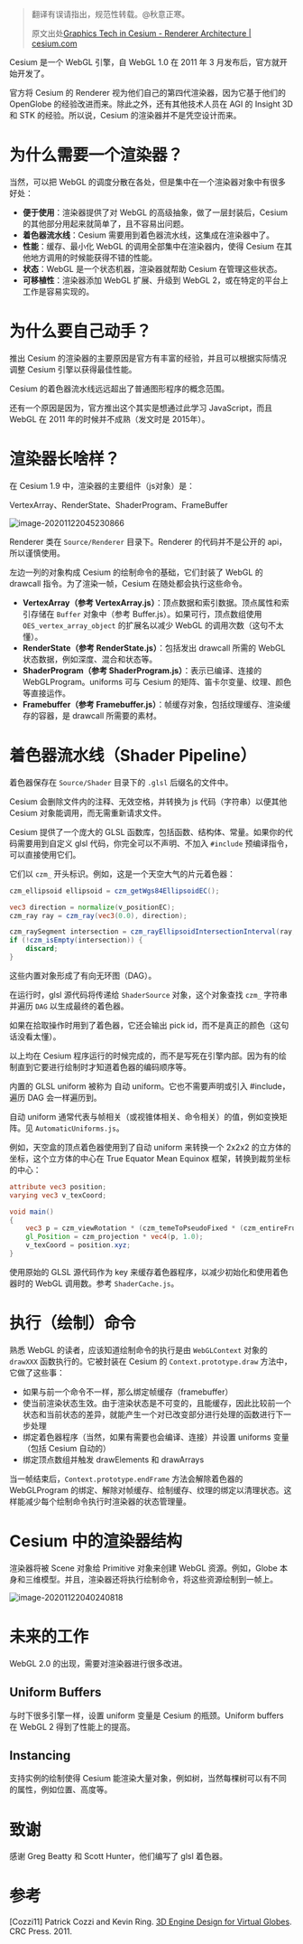 > 翻译有误请指出，规范性转载。@秋意正寒。
>
> 原文出处[Graphics Tech in Cesium - Renderer Architecture | cesium.com](https://cesium.com/blog/2015/05/15/graphics-tech-in-cesium-architecture/)

Cesium 是一个 WebGL 引擎，自 WebGL 1.0 在 2011 年 3 月发布后，官方就开始开发了。

官方将 Cesium 的 Renderer 视为他们自己的第四代渲染器，因为它基于他们的 OpenGlobe 的经验改进而来。除此之外，还有其他技术人员在 AGI 的 Insight 3D 和 STK 的经验。所以说，Cesium 的渲染器并不是凭空设计而来。

# 为什么需要一个渲染器？

当然，可以把 WebGL 的调度分散在各处，但是集中在一个渲染器对象中有很多好处：

- **便于使用**：渲染器提供了对 WebGL 的高级抽象，做了一层封装后，Cesium 的其他部分用起来就简单了，且不容易出问题。
- **着色器流水线**：Cesium 需要用到着色器流水线，这集成在渲染器中了。
- **性能**：缓存、最小化 WebGL 的调用全部集中在渲染器内，使得 Cesium 在其他地方调用的时候能获得不错的性能。
- **状态**：WebGL 是一个状态机器，渲染器就帮助 Cesium 在管理这些状态。
- **可移植性**：渲染器添加 WebGL 扩展、升级到 WebGL 2，或在特定的平台上工作是容易实现的。

# 为什么要自己动手？

推出 Cesium 的渲染器的主要原因是官方有丰富的经验，并且可以根据实际情况调整 Cesium 引擎以获得最佳性能。

Cesium 的着色器流水线远远超出了普通图形程序的概念范围。

还有一个原因是因为，官方推出这个其实是想通过此学习 JavaScript，而且 WebGL 在 2011 年的时候并不成熟（发文时是 2015年）。

# 渲染器长啥样？

在 Cesium 1.9 中，渲染器的主要组件（js对象）是：

VertexArray、RenderState、ShaderProgram、FrameBuffer

![image-20201122045230866](attachments/image-20201122045230866.png)

Renderer 类在 `Source/Renderer` 目录下。Renderer 的代码并不是公开的 api，所以谨慎使用。

左边一列的对象构成 Cesium 的绘制命令的基础，它们封装了 WebGL 的 drawcall 指令。为了渲染一帧，Cesium 在随处都会执行这些命令。

- **VertexArray（参考 VertexArray.js）**：顶点数据和索引数据。顶点属性和索引存储在 `Buffer` 对象中（参考 Buffer.js）。如果可行，顶点数组使用 `OES_vertex_array_object` 的扩展名以减少 WebGL 的调用次数（这句不太懂）。
- **RenderState（参考 RenderState.js）**：包括发出 drawcall 所需的 WebGL 状态数据，例如深度、混合和状态等。
- **ShaderProgram（参考 ShaderProgram.js）**：表示已编译、连接的 WebGLProgram。uniforms 可与 Cesium 的矩阵、笛卡尔变量、纹理、颜色等直接运作。
- **Framebuffer（参考 Framebuffer.js）**：帧缓存对象，包括纹理缓存、渲染缓存的容器，是 drawcall 所需要的素材。

# 着色器流水线（Shader Pipeline）

着色器保存在 `Source/Shader` 目录下的 `.glsl` 后缀名的文件中。

Cesium 会删除文件内的注释、无效空格，并转换为 js 代码（字符串）以便其他 Cesium 对象能调用，而无需重新请求文件。

Cesium 提供了一个庞大的 GLSL 函数库，包括函数、结构体、常量。如果你的代码需要用到自定义 glsl 代码，你完全可以不声明、不加入 `#include` 预编译指令，可以直接使用它们。

它们以 `czm_` 开头标识。例如，这是一个天空大气的片元着色器：

``` GLSL
czm_ellipsoid ellipsoid = czm_getWgs84EllipsoidEC();

vec3 direction = normalize(v_positionEC);
czm_ray ray = czm_ray(vec3(0.0), direction);

czm_raySegment intersection = czm_rayEllipsoidIntersectionInterval(ray, ellipsoid);
if (!czm_isEmpty(intersection)) {
    discard;
}
```

这些内置对象形成了有向无环图（DAG）。

在运行时，glsl 源代码将传递给 `ShaderSource` 对象，这个对象查找 `czm_` 字符串并遍历 `DAG` 以生成最终的着色器。

如果在拾取操作时用到了着色器，它还会输出 pick id，而不是真正的颜色（这句话没看太懂）。

以上均在 Cesium 程序运行的时候完成的，而不是写死在引擎内部。因为有的绘制直到它要进行绘制时才知道着色器的编码顺序等。

内置的 GLSL uniform 被称为 自动 uniform。它也不需要声明或引入 #include，遍历 DAG 会一样遍历到。

自动 uniform 通常代表与帧相关（或视锥体相关、命令相关）的值，例如变换矩阵。见 `AutomaticUniforms.js`。

例如，天空盒的顶点着色器使用到了自动 uniform 来转换一个 2x2x2 的立方体的坐标，这个立方体的中心在 True Equator Mean Equinox 框架，转换到裁剪坐标的中心：

``` GLSL
attribute vec3 position;
varying vec3 v_texCoord;

void main()
{
    vec3 p = czm_viewRotation * (czm_temeToPseudoFixed * (czm_entireFrustum.y * position));
    gl_Position = czm_projection * vec4(p, 1.0);
    v_texCoord = position.xyz;
}
```

使用原始的 GLSL 源代码作为 key 来缓存着色器程序，以减少初始化和使用着色器时的 WebGL 调用数。参考 `ShaderCache.js`。

# 执行（绘制）命令

熟悉 WebGL 的读者，应该知道绘制命令的执行是由 `WebGLContext` 对象的 `drawXXX` 函数执行的。它被封装在 Cesium 的 `Context.prototype.draw` 方法中，它做了这些事：

- 如果与前一个命令不一样，那么绑定帧缓存（framebuffer）
- 使当前渲染状态生效。由于渲染状态是不可变的，且能缓存，因此比较前一个状态和当前状态的差异，就能产生一个对已改变部分进行处理的函数进行下一步处理
- 绑定着色器程序（当然，如果有需要也会编译、连接）并设置 uniforms 变量（包括 Cesium 自动的）
- 绑定顶点数组并触发 drawElements 和 drawArrays

当一帧结束后，`Context.prototype.endFrame` 方法会解除着色器的 WebGLProgram 的绑定、解除对帧缓存、绘制缓存、纹理的绑定以清理状态。这样能减少每个绘制命令执行时渲染器的状态管理量。

# Cesium 中的渲染器结构

渲染器将被 Scene 对象给 Primitive 对象来创建 WebGL 资源。例如，Globe 本身和三维模型。并且，渲染器还将执行绘制命令，将这些资源绘制到一帧上。

![image-20201122040240818](attachments/image-20201122040240818.png)

# 未来的工作

WebGL 2.0 的出现，需要对渲染器进行很多改进。

## Uniform Buffers

与时下很多引擎一样，设置 uniform 变量是 Cesium 的瓶颈。Uniform buffers 在 WebGL 2 得到了性能上的提高。

## Instancing

支持实例的绘制使得 Cesium 能渲染大量对象，例如树，当然每棵树可以有不同的属性，例如位置、高度等。

# 致谢

感谢 Greg Beatty 和 Scott Hunter，他们编写了 glsl 着色器。

# 参考

[Cozzi11] Patrick Cozzi and Kevin Ring. [3D Engine Design for Virtual Globes](http://www.virtualglobebook.com/). CRC Press. 2011.